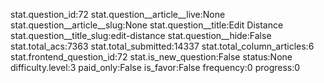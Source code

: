 stat.question_id:72
stat.question__article__live:None
stat.question__article__slug:None
stat.question__title:Edit Distance
stat.question__title_slug:edit-distance
stat.question__hide:False
stat.total_acs:7363
stat.total_submitted:14337
stat.total_column_articles:6
stat.frontend_question_id:72
stat.is_new_question:False
status:None
difficulty.level:3
paid_only:False
is_favor:False
frequency:0
progress:0
